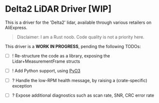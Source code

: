 # Delta2 LiDAR Driver [WIP]

This is a driver for the 'Delta2' lidar, available through various retailers on AliExpress.

> Disclaimer: I am a Rust noob. Code quality is not a priority here.

This driver is a **WORK IN PROGRESS**, pending the following TODOs:
 - [ ] ! Re-structure the code as a library, exposing the Lidar+MeasurementFrame structs
 - [ ] ! Add Python support, using [PyO3](https://pyo3.rs/v0.19.2/) 
 - [ ] ? Handle the low-RPM health message, by raising a (crate-specific) exception
 - [ ] ? Expose additional diagnostics such as scan rate, SNR, CRC error rate



